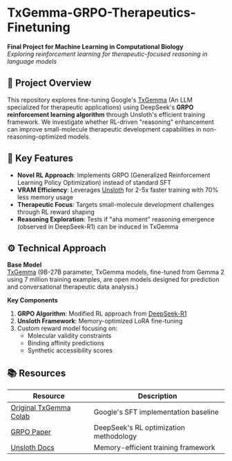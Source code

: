 # TxGemma-GRPO-Therapeutics-Finetuning

**Final Project for Machine Learning in Computational Biology**  
*Exploring reinforcement learning for therapeutic-focused reasoning in language models*

## 🧬 Project Overview

This repository explores fine-tuning Google's [TxGemma](https://developers.googleblog.com/en/introducing-txgemma-open-models-improving-therapeutics-development/) (An LLM specialized for therapeutic applications) using DeepSeek's **GRPO reinforcement learning algorithm** through Unsloth's efficient training framework. We investigate whether RL-driven "reasoning" enhancement can improve small-molecule therapeutic development capabilities in non-reasoning-optimized models.

## 🔑 Key Features

- **Novel RL Approach**: Implements GRPO (Generalized Reinforcement Learning Policy Optimization) instead of standard SFT
- **VRAM Efficiency**: Leverages [Unsloth](https://github.com/unslothai/unsloth) for 2-5x faster training with 70% less memory usage
- **Therapeutic Focus**: Targets small-molecule development challenges through RL reward shaping
- **Reasoning Exploration**: Tests if "aha moment" reasoning emergence (observed in DeepSeek-R1) can be induced in TxGemma

## ⚙️ Technical Approach

**Base Model**  
[TxGemma](https://developers.googleblog.com/en/introducing-txgemma-open-models-improving-therapeutics-development/) (9B-27B parameter, TxGemma models, fine-tuned from Gemma 2 using 7 million training examples, are open models designed for prediction and conversational therapeutic data analysis.)

**Key Components**  
1. **GRPO Algorithm**: Modified RL approach from [DeepSeek-R1]([https://arxiv.org/pdf/2501.12948])
2. **Unsloth Framework**: Memory-optimized LoRA fine-tuning
3. Custom reward model focusing on:
   - Molecular validity constraints
   - Binding affinity predictions
   - Synthetic accessibility scores

## 📚 Resources

| Resource | Description |
|----------|-------------|
| [Original TxGemma Colab](https://colab.research.google.com/github/google-gemini/gemma-cookbook/blob/main/TxGemma/[TxGemma]Finetune_with_Hugging_Face.ipynb) | Google's SFT implementation baseline |
| [GRPO Paper]([https://arxiv.org/pdf/2501.12948]) | DeepSeek's RL optimization methodology |
| [Unsloth Docs](https://github.com/unslothai/unsloth) | Memory-efficient training framework |
